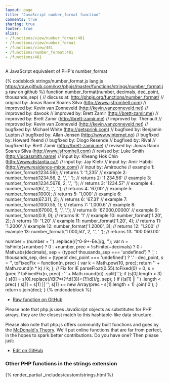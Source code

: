```yaml
---
layout: page
title: "JavaScript number_format function"
comments: true
sharing: true
footer: true
alias:
- /functions/view/number_format:481
- /functions/view/number_format
- /functions/view/481
- /functions/number_format:481
- /functions/481
---
```

<!-- Generated by Rakefile:build -->
A JavaScript equivalent of PHP's number_format

{% codeblock strings/number_format.js lang:js https://raw.github.com/kvz/phpjs/master/functions/strings/number_format.js raw on github %}
function number_format(number, decimals, dec_point, thousands_sep) {
  //  discuss at: http://phpjs.org/functions/number_format/
  // original by: Jonas Raoni Soares Silva (http://www.jsfromhell.com)
  // improved by: Kevin van Zonneveld (http://kevin.vanzonneveld.net)
  // improved by: davook
  // improved by: Brett Zamir (http://brett-zamir.me)
  // improved by: Brett Zamir (http://brett-zamir.me)
  // improved by: Theriault
  // improved by: Kevin van Zonneveld (http://kevin.vanzonneveld.net)
  // bugfixed by: Michael White (http://getsprink.com)
  // bugfixed by: Benjamin Lupton
  // bugfixed by: Allan Jensen (http://www.winternet.no)
  // bugfixed by: Howard Yeend
  // bugfixed by: Diogo Resende
  // bugfixed by: Rival
  // bugfixed by: Brett Zamir (http://brett-zamir.me)
  //  revised by: Jonas Raoni Soares Silva (http://www.jsfromhell.com)
  //  revised by: Luke Smith (http://lucassmith.name)
  //    input by: Kheang Hok Chin (http://www.distantia.ca/)
  //    input by: Jay Klehr
  //    input by: Amir Habibi (http://www.residence-mixte.com/)
  //    input by: Amirouche
  //   example 1: number_format(1234.56);
  //   returns 1: '1,235'
  //   example 2: number_format(1234.56, 2, ',', ' ');
  //   returns 2: '1 234,56'
  //   example 3: number_format(1234.5678, 2, '.', '');
  //   returns 3: '1234.57'
  //   example 4: number_format(67, 2, ',', '.');
  //   returns 4: '67,00'
  //   example 5: number_format(1000);
  //   returns 5: '1,000'
  //   example 6: number_format(67.311, 2);
  //   returns 6: '67.31'
  //   example 7: number_format(1000.55, 1);
  //   returns 7: '1,000.6'
  //   example 8: number_format(67000, 5, ',', '.');
  //   returns 8: '67.000,00000'
  //   example 9: number_format(0.9, 0);
  //   returns 9: '1'
  //  example 10: number_format('1.20', 2);
  //  returns 10: '1.20'
  //  example 11: number_format('1.20', 4);
  //  returns 11: '1.2000'
  //  example 12: number_format('1.2000', 3);
  //  returns 12: '1.200'
  //  example 13: number_format('1 000,50', 2, '.', ' ');
  //  returns 13: '100 050.00'

  number = (number + '')
    .replace(/[^0-9+\-Ee.]/g, '');
  var n = !isFinite(+number) ? 0 : +number,
    prec = !isFinite(+decimals) ? 0 : Math.abs(decimals),
    sep = (typeof thousands_sep === 'undefined') ? ',' : thousands_sep,
    dec = (typeof dec_point === 'undefined') ? '.' : dec_point,
    s = '',
    toFixedFix = function(n, prec) {
      var k = Math.pow(10, prec);
      return '' + Math.round(n * k) / k;
    };
  // Fix for IE parseFloat(0.55).toFixed(0) = 0;
  s = (prec ? toFixedFix(n, prec) : '' + Math.round(n))
    .split('.');
  if (s[0].length > 3) {
    s[0] = s[0].replace(/\B(?=(?:\d{3})+(?!\d))/g, sep);
  }
  if ((s[1] || '')
    .length < prec) {
    s[1] = s[1] || '';
    s[1] += new Array(prec - s[1].length + 1)
      .join('0');
  }
  return s.join(dec);
}
{% endcodeblock %}

 - [Raw function on GitHub](https://github.com/kvz/phpjs/blob/master/functions/strings/number_format.js)

Please note that php.js uses JavaScript objects as substitutes for PHP arrays, they are 
the closest match to this hashtable-like data structure. 

Please also note that php.js offers community built functions and goes by the 
[McDonald's Theory](https://medium.com/what-i-learned-building/9216e1c9da7d). We'll put online 
functions that are far from perfect, in the hopes to spark better contributions. 
Do you have one? Then please just: 

 - [Edit on GitHub](https://github.com/kvz/phpjs/edit/master/functions/strings/number_format.js)


### Other PHP functions in the strings extension
{% render_partial _includes/custom/strings.html %}
